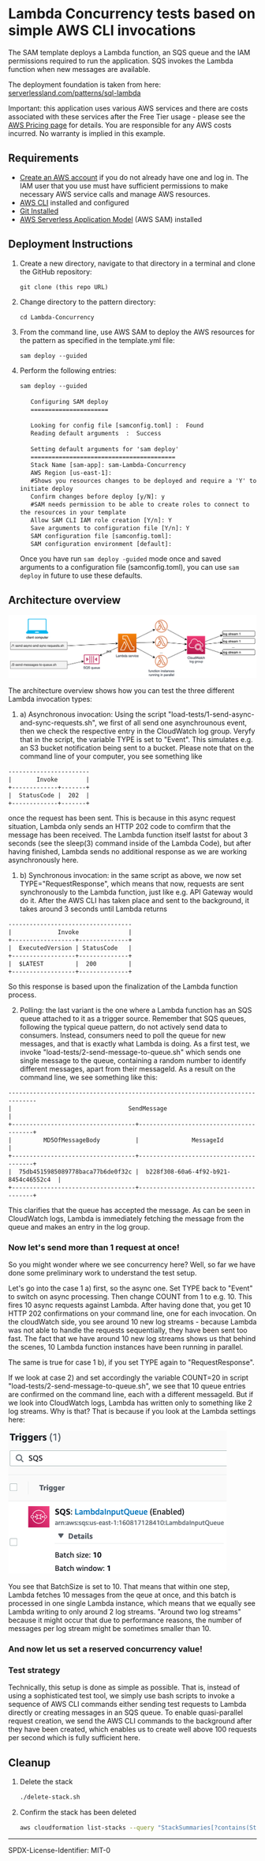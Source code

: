 # Lambda Concurrency tests based on simple AWS CLI invocations

The SAM template deploys a Lambda function, an SQS queue and the IAM permissions required to run the application. SQS invokes the Lambda function when new messages are available.

The deployment foundation is taken from here: [serverlessland.com/patterns/sql-lambda](https://serverlessland.com/patterns/sqs-lambda)

Important: this application uses various AWS services and there are costs associated with these services after the Free Tier usage - please see the [AWS Pricing page](https://aws.amazon.com/pricing/) for details. You are responsible for any AWS costs incurred. No warranty is implied in this example.

## Requirements

* [Create an AWS account](https://portal.aws.amazon.com/gp/aws/developer/registration/index.html) if you do not already have one and log in. The IAM user that you use must have sufficient permissions to make necessary AWS service calls and manage AWS resources.
* [AWS CLI](https://docs.aws.amazon.com/cli/latest/userguide/install-cliv2.html) installed and configured
* [Git Installed](https://git-scm.com/book/en/v2/Getting-Started-Installing-Git)
* [AWS Serverless Application Model](https://docs.aws.amazon.com/serverless-application-model/latest/developerguide/serverless-sam-cli-install.html) (AWS SAM) installed

## Deployment Instructions

1. Create a new directory, navigate to that directory in a terminal and clone the GitHub repository:
    ``` 
    git clone (this repo URL)
    ```
1. Change directory to the pattern directory:
    ```
    cd Lambda-Concurrency
    ```
1. From the command line, use AWS SAM to deploy the AWS resources for the pattern as specified in the template.yml file:
    ```
    sam deploy --guided
    ```
1. Perform the following entries: 
    ```
    sam deploy --guided

       Configuring SAM deploy
       ======================

       Looking for config file [samconfig.toml] :  Found
       Reading default arguments  :  Success

       Setting default arguments for 'sam deploy'
       =========================================
       Stack Name [sam-app]: sam-Lambda-Concurrency
       AWS Region [us-east-1]:
       #Shows you resources changes to be deployed and require a 'Y' to initiate deploy
       Confirm changes before deploy [y/N]: y
       #SAM needs permission to be able to create roles to connect to the resources in your template
       Allow SAM CLI IAM role creation [Y/n]: Y
       Save arguments to configuration file [Y/n]: Y
       SAM configuration file [samconfig.toml]:
       SAM configuration environment [default]:

    ```

    Once you have run `sam deploy -guided` mode once and saved arguments to a configuration file (samconfig.toml), you can use `sam deploy` in future to use these defaults.
    
## Architecture overview
    
![Architecture Image](./img/concurrency-arch.png)

The architecture overview shows how you can test the three different Lambda invocation types:

1. a) Asynchronous invocation: Using the script "load-tests/1-send-async-and-sync-requests.sh", we first of all send one asynchrounous event, then we check the respective entry in the CloudWatch log group. Veryfy that in the script, the variable TYPE is set to "Event". This simulates e.g. an S3 bucket notification being sent to a bucket.
Please note that on the command line of your computer, you see something like 
   
```
-----------------------
|       Invoke        |
+-------------+-------+
|  StatusCode |  202  |
+-------------+-------+
```

once the request has been sent. This is because in this async request situation, Lambda only sends an HTTP 202 code to comfirm that the message has been received. The Lambda function itself lastst for about 3 seconds (see the sleep(3) command inside of the Lambda Code), but after having finished, Lambda sends no additional response as we are working asynchronously here.


1. b) Synchronous invocation: in the same script as above, we now set TYPE="RequestResponse", which means that now, requests are sent synchronously to the Lambda function, just like e.g. API Gateway would do it. After the AWS CLI has taken place and sent to the background, it takes around 3 seconds until Lambda returns  

```
-----------------------------------
|             Invoke              |
+------------------+--------------+
|  ExecutedVersion | StatusCode   |
+------------------+--------------+
|  $LATEST         |  200         |
+------------------+--------------+
```

So this response is based upon the finalization of the Lambda function process.


2. Polling: the last variant is the one where a Lambda function has an SQS queue attached to it as a trigger source. Remember that SQS queues, following the typical queue pattern, do not actively send data to consumers. Instead, consumers need to poll the queue for new messages, and that is exactly what Lambda is doing. As a first test, we invoke "load-tests/2-send-message-to-queue.sh" which sends one single message to the queue, containing a random number to identify different messages, apart from their messageId. As a result on the command line, we see something like this:

```
------------------------------------------------------------------------------
|                                 SendMessage                                |
+-----------------------------------+----------------------------------------+
|         MD5OfMessageBody          |               MessageId                |
+-----------------------------------+----------------------------------------+
|  75db4515985089778baca77b6de0f32c |  b228f308-60a6-4f92-b921-8454c46552c4  |
+-----------------------------------+----------------------------------------+
```

This clarifies that the queue has accepted the message. As can be seen in CloudWatch logs, Lambda is immediately fetching the message from the queue and makes an entry in the log group.

### Now let's send more than 1 request at once!

So you might wonder where we see concurrency here? Well, so far we have done some preliminary work to understand the test setup.

Let's go into the case 1 a) first, so the async one. Set TYPE back to "Event" to switch on async processing. Then change COUNT from 1 to e.g. 10. This fires 10 async requests against Lambda. After having done that, you get 10 HTTP 202 confirmations on your command line, one for each invocation. On the cloudWatch side, you see around 10 new log streams - because Lambda was not able to handle the requests sequentially, they have been sent too fast. The fact that we have around 10 new log streams shows us that behind the scenes, 10 Lambda function instances have been running in parallel.

The same is true for case 1 b), if you set TYPE again to "RequestResponse".

If we look at case 2) and set accordingly the variable COUNT=20 in script "load-tests/2-send-message-to-queue.sh", we see that 10 queue entries are confirmed on the command line, each with a different messageId. But if we look into CloudWatch logs, Lambda has written only to something like 2 log streams. Why is that? That is because if you look at the Lambda settings here:

![Lambda Trigger Settings](./img/trigger-settings.png)

You see that BatchSize is set to 10. That means that within one step, Lambda fetches 10 messages from the qeue at once, and this batch is processed in one single Lambda instance, which means that we equally see Lambda writing to only around 2 log streams. "Around two log streams" because it might occur that due to performance reasons, the number of messages per log stream might be sometimes smaller than 10.

### And now let us set a reserved concurrency value!

### Test strategy

Technically, this setup is done as simple as possible. That is, instead of using a sophisticated test tool, we simply use bash scripts to invoke a sequence of AWS CLI commands either sending test requests to Lambda directly or creating messages in an SQS queue. To enable quasi-parallel request creation, we send the AWS CLI commands to the background after they have been created, which enables us to create well above 100 requests per second which is fully sufficient here.

## Cleanup
 
1. Delete the stack
    ```bash
    ./delete-stack.sh
    ```
1. Confirm the stack has been deleted
    ```bash
    aws cloudformation list-stacks --query "StackSummaries[?contains(StackName,'STACK_NAME')].StackStatus"
    ```
----

SPDX-License-Identifier: MIT-0
